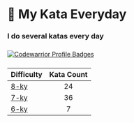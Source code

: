 # 🥋 My Kata Everyday

### I do several katas every day

###

[![Codewarrior Profile Badges](https://www.codewars.com/users/Comediant24/badges/large)](https://www.codewars.com/users/Comediant24)

###

| Difficulty                                                     | Kata Count |
| -------------------------------------------------------------- | :--------: |
| [8-ky](https://github.com/Comediant24/codewars/tree/main/8-ky) |     24     |
| [7-ky](https://github.com/Comediant24/codewars/tree/main/7-ky) |     36     |
| [6-ky](https://github.com/Comediant24/codewars/tree/main/6-ky) |     7      |
